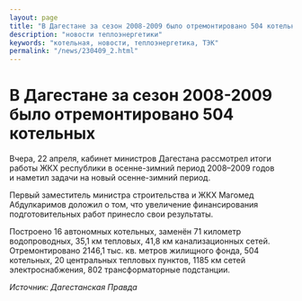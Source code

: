 ```yaml
---
layout: page
title: "В Дагестане за сезон 2008-2009 было отремонтировано 504 котельных"
description: "новости теплоэнергетики"
keywords: "котельная, новости, теплоэнергетика, ТЭК"
permalink: "/news/230409_2.html"
---
```




  
  
# В Дагестане за сезон 2008-2009 было отремонтировано 504 котельных

Вчера, 22 апреля, кабинет министров Дагестана рассмотрел итоги работы ЖКХ республики в осенне-зимний период 2008–2009 годов и наметил задачи на новый осенне-зимний период.

Первый заместитель министра строительства и ЖКХ Магомед Абдулкаримов доложил о том, что увеличение финансирования подготовительных работ принесло свои результаты.

Построено 16 автономных котельных, заменён 71 километр водопроводных, 35,1 км тепловых, 41,8 км канализационных сетей. Отремонтировано 2146,1 тыс. кв. метров жилищного фонда, 504 котельных, 20 центральных тепловых пунктов, 1185 км сетей электроснабжения, 802 трансформаторные подстанции.

_Источник: Дагестанская Правда_


